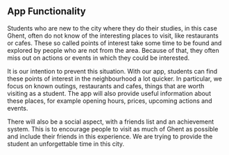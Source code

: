 ## App Functionality

Students who are new to the city where they do their studies, in this case Ghent, often do not know of the interesting places to visit, like restaurants or cafes. These so called points of interest take some time to be found and explored by people who are not from the area. Because of that, they often miss out on actions or events in which they could be interested.

It is our intention to prevent this situation. With our app, students can find these points of interest in the neighbourhood a lot quicker. In particular, we focus on known outings, restaurants and cafes, things that are worth visiting as a student. The app will also provide useful information about these places, for example opening hours, prices, upcoming actions and events.

There will also be a social aspect, with a friends list and an achievement system. This is to encourage people to visit as much of Ghent as possible and include their friends in this experience. We are trying to provide the student an unforgettable time in this city.

